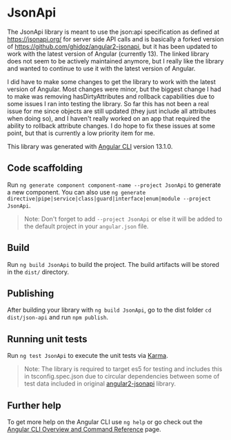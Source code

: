 # JsonApi

The JsonApi library is meant to use the json:api specification as defined at
https://jsonapi.org/ for server side API calls and is basically a forked version
of https://github.com/ghidoz/angular2-jsonapi, but it has been updated to work
with the latest version of Angular (currently 13). The linked library does not
seem to be actively maintained anymore, but I really like the library and wanted
to continue to use it with the latest version of Angular.

I did have to make some changes to get the library to work with the latest version
of Angular. Most changes were minor, but the biggest change I had to make was 
removing hasDirtyAttributes and rollback capabilities due to some issues I ran
into testing the library. So far this has not been a real issue for me since
objects are still updated (they just include all attributes when doing so), and I
haven't really worked on an app that required the ability to rollback attribute
changes. I do hope to fix these issues at some point, but that is currently a
low priority item for me.

This library was generated with [Angular CLI](https://github.com/angular/angular-cli) version 13.1.0.

## Code scaffolding

Run `ng generate component component-name --project JsonApi` to generate a new component. You can also use `ng generate directive|pipe|service|class|guard|interface|enum|module --project JsonApi`.
> Note: Don't forget to add `--project JsonApi` or else it will be added to the default project in your `angular.json` file. 

## Build

Run `ng build JsonApi` to build the project. The build artifacts will be stored in the `dist/` directory.

## Publishing

After building your library with `ng build JsonApi`, go to the dist folder `cd dist/json-api` and run `npm publish`.

## Running unit tests

Run `ng test JsonApi` to execute the unit tests via [Karma](https://karma-runner.github.io).
> Note: The library is required to target es5 for testing and includes this in
> tsconfig.spec.json due to circular dependencies between some of test data
> included in original [angular2-jsonapi](https://github.com/ghidoz/angular2-jsonapi)
> library.

## Further help

To get more help on the Angular CLI use `ng help` or go check out the [Angular CLI Overview and Command Reference](https://angular.io/cli) page.
